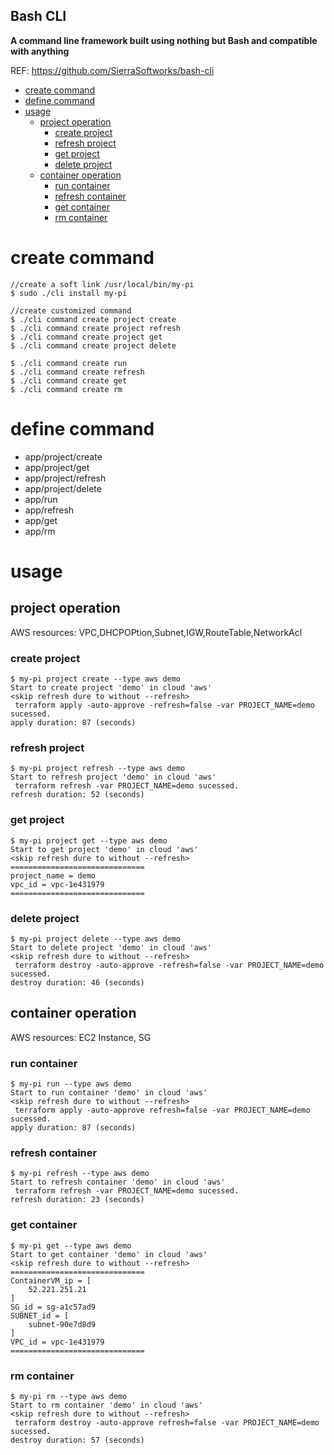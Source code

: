 Bash CLI
--------------

**A command line framework built using nothing but Bash and compatible with anything**

REF: https://github.com/SierraSoftworks/bash-cli

<!-- TOC -->

- [create command](#create-command)
- [define command](#define-command)
- [usage](#usage)
    - [project operation](#project-operation)
        - [create project](#create-project)
        - [refresh project](#refresh-project)
        - [get project](#get-project)
        - [delete project](#delete-project)
    - [container operation](#container-operation)
        - [run container](#run-container)
        - [refresh container](#refresh-container)
        - [get container](#get-container)
        - [rm container](#rm-container)

<!-- /TOC -->

# create command
```
//create a soft link /usr/local/bin/my-pi
$ sudo ./cli install my-pi

//create customized command
$ ./cli command create project create
$ ./cli command create project refresh
$ ./cli command create project get
$ ./cli command create project delete

$ ./cli command create run
$ ./cli command create refresh
$ ./cli command create get
$ ./cli command create rm
```

# define command

- app/project/create
- app/project/get
- app/project/refresh
- app/project/delete
- app/run
- app/refresh
- app/get
- app/rm

# usage

## project operation

AWS resources: VPC,DHCPOPtion,Subnet,IGW,RouteTable,NetworkAcl

### create project
```
$ my-pi project create --type aws demo
Start to create project 'demo' in cloud 'aws'
<skip refresh dure to without --refresh>
 terraform apply -auto-approve -refresh=false -var PROJECT_NAME=demo sucessed.
apply duration: 87 (seconds)
```

### refresh project
```
$ my-pi project refresh --type aws demo
Start to refresh project 'demo' in cloud 'aws'
 terraform refresh -var PROJECT_NAME=demo sucessed.
refresh duration: 52 (seconds)
```

### get project
```
$ my-pi project get --type aws demo
Start to get project 'demo' in cloud 'aws'
<skip refresh dure to without --refresh>
==============================
project_name = demo
vpc_id = vpc-1e431979
==============================
```

### delete project
```
$ my-pi project delete --type aws demo
Start to delete project 'demo' in cloud 'aws'
<skip refresh dure to without --refresh>
 terraform destroy -auto-approve -refresh=false -var PROJECT_NAME=demo sucessed.
destroy duration: 46 (seconds)
```

## container operation

AWS resources: EC2 Instance, SG

### run container
```
$ my-pi run --type aws demo
Start to run container 'demo' in cloud 'aws'
<skip refresh dure to without --refresh>
 terraform apply -auto-approve refresh=false -var PROJECT_NAME=demo sucessed.
apply duration: 87 (seconds)
```

### refresh container
```
$ my-pi refresh --type aws demo
Start to refresh container 'demo' in cloud 'aws'
 terraform refresh -var PROJECT_NAME=demo sucessed.
refresh duration: 23 (seconds)
```

### get container
```
$ my-pi get --type aws demo
Start to get container 'demo' in cloud 'aws'
<skip refresh dure to without --refresh>
==============================
ContainerVM_ip = [
    52.221.251.21
]
SG_id = sg-a1c57ad9
SUBNET_id = [
    subnet-90e7d8d9
]
VPC_id = vpc-1e431979
==============================
```

### rm container
```
$ my-pi rm --type aws demo
Start to rm container 'demo' in cloud 'aws'
<skip refresh dure to without --refresh>
 terraform destroy -auto-approve refresh=false -var PROJECT_NAME=demo sucessed.
destroy duration: 57 (seconds)
```